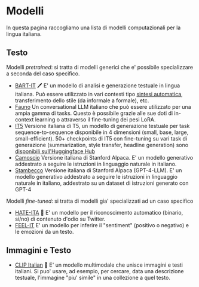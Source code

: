 # Modelli

In questa pagina raccogliamo una lista di modelli computazionali per la lingua italiana.

## Testo

Modelli *pretrained*: si tratta di modelli generici che e' possibile specializzare a seconda del caso specifico.

- [BART-IT](https://github.com/MorenoLaQuatra/bart-it) 🖊️ E' un modello di analisi e generazione testuale in lingua italiana. Può essere utilizzato in vari contesti tipo [sintesi automatica](https://huggingface.co/morenolq/bart-it-ilpost), transferimento dello stile (da informale a formale), etc.
- [Fauno](https://github.com/RSTLess-research/Fauno-Italian-LLM) Un conversational LLM italiano che può essere utilizzato per una ampia gamma di tasks. Questo è possibile grazie alle sue doti di in-context learning o attraverso il fine-tuning dei pesi LoRA.
- [IT5](https://github.com/gsarti/it5) Versione italiana di T5, un modello di generazione testuale per task sequence-to-sequence disponibile in 4 dimensioni (small, base, large, small-efficient). 50+ checkpoints di IT5 con fine-tuning su vari task di generazione (summarization, style transfer, headline generation) sono [disponibili sull'Huggingface Hub](https://huggingface.co/it5) 
- [Camoscio](https://github.com/teelinsan/camoscio) Versione italiana di Stanford Alpaca. E' un modello generativo addestrato a seguire le istruzioni in linguaggio naturale in italiano.
- [Stambecco](https://github.com/mchl-labs/stambecco) Versione italiana di Stanford Alpaca (GPT-4-LLM). E' un modello generativo addestrato a seguire le istruzioni in linguaggio naturale in italiano, addestrato su un dataset di istruzioni generato con GPT-4


Modelli *fine-tuned*: si tratta di modelli gia' specializzati ad un caso specifico

- [HATE-ITA](https://github.com/MilaNLProc/hate-ita) 🍕 E' un modello per il riconoscimento automatico (binario, si/no) di contenuto d'odio su Twitter. 
- [FEEL-IT](https://github.com/MilaNLProc/feel-it) E' un modello per inferire il "sentiment" (positivo o negativo) e le emozioni da un testo.

## Immagini e Testo

- [CLIP Italian](https://github.com/clip-italian/clip-italian) 🤌 E' un modello multimodale che unisce immagini e testi italiani. Si puo' usare, ad esempio, per cercare, data una descrizione testuale, l'immagine "piu' simile" in una collezione a quel testo. 
